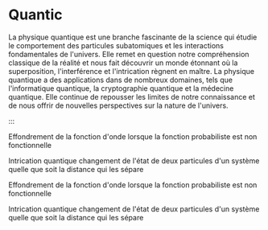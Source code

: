 # Quantic

La physique quantique est une branche fascinante de la science qui étudie le comportement des particules subatomiques et les interactions fondamentales de l'univers. Elle remet en question notre compréhension classique de la réalité et nous fait découvrir un monde étonnant où la superposition, l'interférence et l'intrication règnent en maître. La physique quantique a des applications dans de nombreux domaines, tels que l'informatique quantique, la cryptographie quantique et la médecine quantique. Elle continue de repousser les limites de notre connaissance et de nous offrir de nouvelles perspectives sur la nature de l'univers.

:::

Effondrement de la fonction d'onde lorsque la fonction probabiliste est non fonctionnelle

Intrication quantique changement de l'état de deux particules d'un système quelle que soit la distance qui les sépare

Effondrement de la fonction d'onde lorsque la fonction probabiliste est non fonctionnelle

Intrication quantique changement de l'état de deux particules d'un système quelle que soit la distance qui les sépare